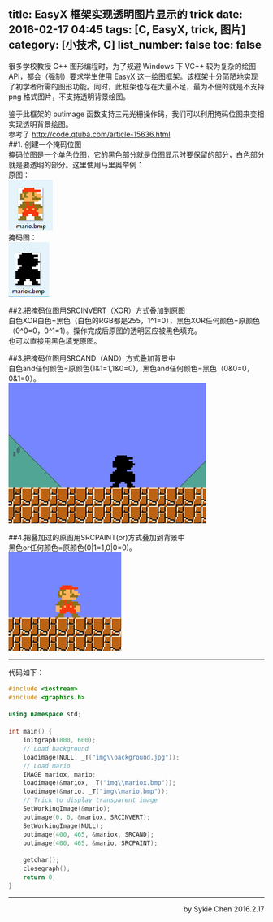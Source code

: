 title: EasyX 框架实现透明图片显示的 trick
date: 2016-02-17 04:45
tags: [C, EasyX, trick, 图片]
category: [小技术, C]
list_number: false
toc: false
---
很多学校教授 C++ 图形编程时，为了规避 Windows 下 VC++ 较为复杂的绘图 API，都会（强制）要求学生使用 [EasyX](http://easyx.cn/) 这一绘图框架。该框架十分简陋地实现了初学者所需的图形功能。同时，此框架也存在大量不足，最为不便的就是不支持 png 格式图片，不支持透明背景绘图。  
<!-- more -->
鉴于此框架的 putimage 函数支持三元光栅操作码，我们可以利用掩码位图来变相实现透明背景绘图。  
参考了 http://code.qtuba.com/article-15636.html  
##1. 创建一个掩码位图  
掩码位图是一个单色位图，它的黑色部分就是位图显示时要保留的部分，白色部分就是要透明的部分。这里使用马里奥举例：  
原图：  
![](/blogimg/20160217-easyx-trans-trick/1.png)  
掩码图：  
![](/blogimg/20160217-easyx-trans-trick/2.png)  

##2.把掩码位图用SRCINVERT（XOR）方式叠加到原图  
白色XOR白色=黑色（白色的RGB都是255，1^1=0），黑色XOR任何颜色=原颜色（0^0=0，0^1=1）。操作完成后原图的透明区应被黑色填充。  
也可以直接用黑色填充原图。  

##3.把掩码位图用SRCAND（AND）方式叠加背景中  
白色and任何颜色=原颜色(1&1=1,1&0=0)，黑色and任何颜色=黑色（0&0=0，0&1=0）。  
![](/blogimg/20160217-easyx-trans-trick/3.png)  

##4.把叠加过的原图用SRCPAINT(or)方式叠加到背景中  
黑色or任何颜色=原颜色(0|1=1,0|0=0)。  
![](/blogimg/20160217-easyx-trans-trick/4.png)  
  
---
代码如下：
```cpp
#include <iostream>
#include <graphics.h>

using namespace std;

int main() {
	initgraph(800, 600);
	// Load background
	loadimage(NULL, _T("img\\background.jpg"));
	// Load mario
	IMAGE mariox, mario;
	loadimage(&mariox, _T("img\\mariox.bmp"));
	loadimage(&mario, _T("img\\mario.bmp"));
	// Trick to display transparent image
	SetWorkingImage(&mario);
	putimage(0, 0, &mariox, SRCINVERT);
	SetWorkingImage(NULL);
	putimage(400, 465, &mariox, SRCAND);
	putimage(400, 465, &mario, SRCPAINT);

	getchar();
	closegraph();
	return 0;
}
```

---

<p align = right>
by Sykie Chen
2016.2.17
</p>